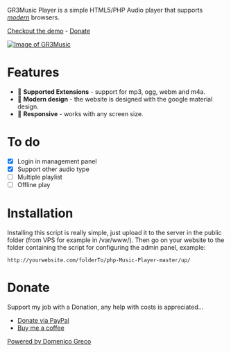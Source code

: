 GR3Music Player is a simple HTML5/PHP Audio player that supports [_modern_](https://updatemybrowser.org/) browsers.

[Checkout the demo](https://greco395.com/projects/GR3Music/) - [Donate](#donate)

[![Image of GR3Music](https://greco395.com/projects/GR3Music/docs/screen.jpg)](https://greco395.com/projects/GR3Music/)

# Features

-   📼 **Supported Extensions** - support for mp3, ogg, webm and m4a.
-   💪 **Modern design** - the website is designed with the google material design.
-   📱 **Responsive** - works with any screen size.

# To do

-   [x] Login in management panel
-   [x] Support other audio type
-   [ ] Multiple playlist
-   [ ] Offline play

# Installation
Installing this script is really simple, just upload it to the server in the public folder (from VPS for example in /var/www/). Then go on your website to the folder containing the script for configuring the admin panel, example: 
```
http://yourwebsite.com/folderTo/php-Music-Player-master/up/
```

# Donate

Support my job with a Donation, any help with costs is appreciated...

-   [Donate via PayPal](https://paypal.me/greco395)
-   [Buy me a coffee](https://www.buymeacoffee.com/greco395)


[Powered by Domenico Greco](https://domenicogreco.com/)
